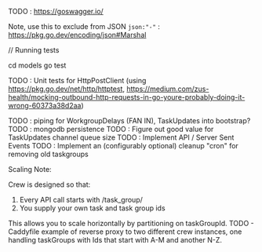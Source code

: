 TODO : https://goswagger.io/

Note, use this to exclude from JSON `json:"-"` : https://pkg.go.dev/encoding/json#Marshal

// Running tests

cd models
go test

TODO : Unit tests for HttpPostClient (using https://pkg.go.dev/net/http/httptest, https://medium.com/zus-health/mocking-outbound-http-requests-in-go-youre-probably-doing-it-wrong-60373a38d2aa)

TODO : piping for WorkgroupDelays (FAN IN), TaskUpdates into bootstrap?
TODO : mongodb persistence
TODO : Figure out good value for TaskUpdates channel queue size
TODO : Implement API / Server Sent Events
TODO : Implement an (configurably optional) cleanup "cron" for removing old taskgroups

Scaling Note:

Crew is designed so that:
1) Every API call starts with /task_group/<taskGroupId>
2) You supply your own task and task group ids

This allows you to scale horizontally by partitioning on taskGroupId.
TODO - Caddyfile example of reverse proxy to two different crew instances, one handling taskGroups with Ids that start with A-M and another N-Z.
